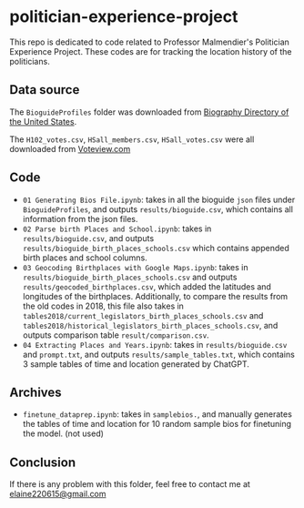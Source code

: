 # politician-experience-project

This repo is dedicated to code related to Professor Malmendier's Politician Experience Project. These codes are for tracking the location history of the politicians.

## Data source
The `BioguideProfiles` folder was downloaded from [Biography Directory of the United States](https://bioguide.congress.gov/).

The `H102_votes.csv`, `HSall_members.csv`, `HSall_votes.csv` were all downloaded from [Voteview.com](https://www.voteview.com/data) 

## Code

* `01 Generating Bios File.ipynb`: takes in all the bioguide `json` files under `BioguideProfiles`, and outputs `results/bioguide.csv`, which contains all information from the json files.
* `02 Parse birth Places and School.ipynb`: takes in `results/bioguide.csv`, and outputs `results/bioguide_birth_places_schools.csv` which contains appended birth places and school columns.
* `03 Geocoding Birthplaces with Google Maps.ipynb`: takes in `results/bioguide_birth_places_schools.csv` and outputs `results/geocoded_birthplaces.csv`, which added the latitudes and longitudes of the birthplaces. Additionally, to compare the results from the old codes in 2018, this file also takes in `tables2018/current_legislators_birth_places_schools.csv` and `tables2018/historical_legislators_birth_places_schools.csv`, and outputs comparison table `result/comparison.csv`.
* `04 Extracting Places and Years.ipynb`: takes in `results/bioguide.csv` and `prompt.txt`, and outputs `results/sample_tables.txt`, which contains 3 sample tables of time and location generated by ChatGPT.

## Archives
* `finetune_dataprep.ipynb`: takes in `samplebios.`, and manually generates the tables of time and location for 10 random sample bios for finetuning the model. (not used)

## Conclusion
If there is any problem with this folder, feel free to contact me at [elaine220615@gmail.com](elaine220615@gmail.com)

